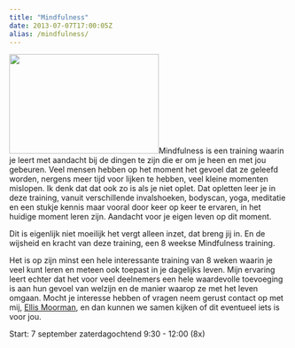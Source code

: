 ```yaml
---
title: "Mindfulness"
date: 2013-07-07T17:00:05Z
alias: /mindfulness/
---
```

<img class="alignleft size-medium wp-image-389" alt="" src="https://res.cloudinary.com/piith/image/upload/2013/07/t-270x180.jpg" width="270" height="180" />Mindfulness is een training waarin je leert met aandacht bij de dingen te zijn die er om je heen en met jou gebeuren. Veel mensen hebben op het moment het gevoel dat ze geleefd worden, nergens meer tijd voor lijken te hebben, veel kleine momenten mislopen. Ik denk dat dat ook zo is als je niet oplet.
Dat opletten leer je in deze training, vanuit verschillende invalshoeken, bodyscan, yoga, meditatie en een stukje kennis maar vooral door keer op keer te ervaren, in het huidige moment leren zijn. Aandacht voor je eigen leven op dit moment.

<!--more-->Dit is eigenlijk niet moeilijk het vergt alleen inzet, dat breng jij in. En de wijsheid en kracht van deze training, een 8 weekse Mindfulness training.
Het is op zijn minst een hele interessante training van 8 weken waarin je veel kunt leren en meteen ook toepast in je dagelijks leven.
Mijn ervaring leert echter dat het voor veel deelnemers een hele waardevolle toevoeging is aan hun gevoel van welzijn en de manier waarop ze met het leven omgaan.
Mocht je interesse hebben of vragen neem gerust contact op met mij, <a href="/wie-doet-wat/ellis-moorman/">Ellis Moorman</a>, en dan kunnen we samen kijken of dit eventueel iets is voor jou.

Start: 7 september
zaterdagochtend 9:30 - 12:00 (8x)